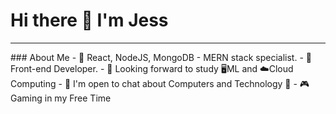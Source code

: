 # Hi there 👋 I'm Jess
<hr>
### About Me
- 🌱 React, NodeJS, MongoDB - MERN stack specialist.
- 💼 Front-end Developer.
- 🤔 Looking forward to study 🖥️ML and ☁️Cloud Computing
- 💬 I'm open to chat about Computers and Technology 🤩
- 🎮 Gaming in my Free Time

